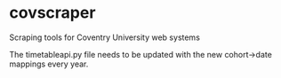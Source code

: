 # covscraper
Scraping tools for Coventry University web systems

The timetableapi.py file needs to be updated with the new cohort->date mappings every year. 